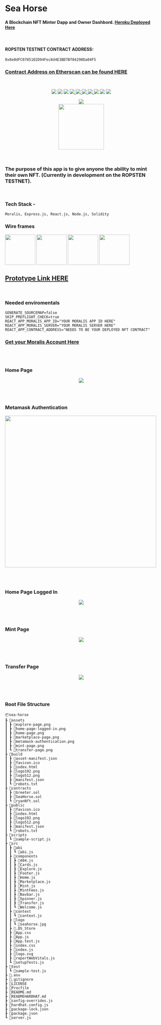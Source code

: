 # Sea Horse 

#### A Blockchain NFT Minter Dapp and Owner Dashbord. [Heroku Deployed Here](https://sea-horse.herokuapp.com/)


<br/>

#### ROPSTEN TESTNET CONTRACT ADDRESS:
    0x8e0dFC0785102D94Fec8d4E3BD7Bf84290Da04F5    


### [Contract Address on Etherscan can be found HERE](https://ropsten.etherscan.io/address/0x8e0dFC0785102D94Fec8d4E3BD7Bf84290Da04F5)

<br/>

<p align='center'>
    <img src='https://img.shields.io/badge/JavaScript-79.2%25-brightgreen?style=plastic&logo=javascript'>
    <img src='https://img.shields.io/badge/CSS-12.3%25-green?style=plascit&logo=CSS3&logoColor=green'>
    <img src='https://img.shields.io/badge/HTML-3.6%25-orange?style=plastic&logo=HTML5&logoColor=orange'>
    <a href='https://github.com/rdrachenberg'>
        <img src='https://img.shields.io/badge/Moralis%20-DB-blue?style=plastic&logo=Monero&logoColor=blue'>
    </a>
    <a href='https://github.com/rdrachenberg'>
        <img src='https://img.shields.io/badge/Node%20-.js-success?style=plastic&logo=Node.js&logoColor=success'>
        <img src='https://img.shields.io/badge/React%20-18.1.0-informational?style=plastic&logo=React&logoColor=#61DAFB'>
    </a>
    <a href='https://github.com/rdrachenberg'>
        <img src='https://img.shields.io/badge/Made%20by-rDrachenberg-blue?style=plastic&logo=visual-studio-code&logoColor=blue'>
    </a> 
    <img src= 'https://img.shields.io/github/issues/rdrachenberg/ryan-react-app?style=plastic' />
    <img src= 'https://img.shields.io/github/license/rdrachenberg/ryan-react-app?style=plastic' />
    <a href='mailto:RyanDrachenberg@gmail.com'>
        <img src='https://img.shields.io/badge/Ask%20me-anything-1abc9c.svg?logo=minutemailer&logoColor=#29B99B'>
    </a>
</p>
<p align='center'>
    <a href='https://sea-horse.herokuapp.com/' >
        <img src='https://img.shields.io/badge/Heroku-Deployed-blue?style=for-the-badge'>
    </a>
    </br>
    <a href='https://sea-horse.herokuapp.com/' >
        <img src='https://media.giphy.com/media/UQ1PjoQWY9XrejfOGC/giphy.gif' width=150>
    </a>
</p>
</br>

### The purpose of this app is to give anyone the ability to mint their own NFT. (Currently in development on the ROPSTEN TESTNET). 

</br>

### Tech Stack -

    Moralis, Express.js, React.js, Node.js, Solidity


### Wire frames 
<p align='left'>
    <img src="./assets/NFT Hand Wireframes 2.png" width='100'>
    <img src="./assets/NFT Hand Wireframes 1.png" width='100'>
    <img src="./assets/NFT Hand Wireframes final1.png" width='100'>
    <img src="./assets/NFT Hand Wireframes final2.png" width='100'>
    
</p>


##  [Prototype Link HERE](https://app.uizard.io/p/5580f809)
<br/>

### Needed enviromentals 
    GENERATE_SOURCEMAP=false
    SKIP_PREFLIGHT_CHECK=true
    REACT_APP_MORALIS_APP_ID="YOUR MORALIS APP ID HERE"
    REACT_APP_MORALIS_SERVER="YOUR MORALIS SERVER HERE"
    REACT_APP_CONTRACT_ADDRESS="NEEDS TO BE YOUR DEPLOYED NFT CONTRACT"

### [Get your Moralis Account Here](https://moralis.io/)
<br />
<br />


### Home Page
<p align='center'>
    <img src="./assets/home-page.png">
</p>
</br>
</br>

### Metamask Authentication
<p align='left'>
    <img src="./assets/metamask-authentication.png" height='500'>
</p>
</br>
</br>

### Home Page Logged In
<p align='center'>
    <img src="./assets/home-page-logged-in.png">
</p>
</br>
</br>

### Mint Page
<p align='center'>
    <img src="./assets/mint-page.png">
</p>
</br>
</br>

### Transfer Page
<p align='center'>
    <img src="./assets/transfer-page.png">
</p>
</br>
</br>

### Root File Structure
    📦sea-horse
    ┣ 📂assets
    ┃ ┣ 📜explore-page.png
    ┃ ┣ 📜home-page-logged-in.png
    ┃ ┣ 📜home-page.png
    ┃ ┣ 📜marketplace-page.png
    ┃ ┣ 📜metamask-authentication.png
    ┃ ┣ 📜mint-page.png
    ┃ ┗ 📜transfer-page.png
    ┣ 📂build
    ┃ ┣ 📜asset-manifest.json
    ┃ ┣ 📜favicon.ico
    ┃ ┣ 📜index.html
    ┃ ┣ 📜logo192.png
    ┃ ┣ 📜logo512.png
    ┃ ┣ 📜manifest.json
    ┃ ┗ 📜robots.txt
    ┣ 📂contracts
    ┃ ┣ 📜Greeter.sol
    ┃ ┣ 📜SeaHorse.sol
    ┃ ┗ 📜ryanNft.sol
    ┣ 📂public
    ┃ ┣ 📜favicon.ico
    ┃ ┣ 📜index.html
    ┃ ┣ 📜logo192.png
    ┃ ┣ 📜logo512.png
    ┃ ┣ 📜manifest.json
    ┃ ┗ 📜robots.txt
    ┣ 📂scripts
    ┃ ┗ 📜sample-script.js
    ┣ 📂src
    ┃ ┣ 📂abi
    ┃ ┃ ┗ 📜abi.js
    ┃ ┣ 📂components
    ┃ ┃ ┣ 📜404.js
    ┃ ┃ ┣ 📜Cards.js
    ┃ ┃ ┣ 📜Explore.js
    ┃ ┃ ┣ 📜Footer.js
    ┃ ┃ ┣ 📜Home.js
    ┃ ┃ ┣ 📜Marketplace.js
    ┃ ┃ ┣ 📜Mint.js
    ┃ ┃ ┣ 📜MintFees.js
    ┃ ┃ ┣ 📜Navbar.js
    ┃ ┃ ┣ 📜Spinner.js
    ┃ ┃ ┣ 📜Transfer.js
    ┃ ┃ ┗ 📜Welcome.js
    ┃ ┣ 📂context
    ┃ ┃ ┗ 📜context.js
    ┃ ┣ 📂logo
    ┃ ┃ ┗ 📜seahorse.jpg
    ┃ ┣ 📜.DS_Store
    ┃ ┣ 📜App.css
    ┃ ┣ 📜App.js
    ┃ ┣ 📜App.test.js
    ┃ ┣ 📜index.css
    ┃ ┣ 📜index.js
    ┃ ┣ 📜logo.svg
    ┃ ┣ 📜reportWebVitals.js
    ┃ ┗ 📜setupTests.js
    ┣ 📂test
    ┃ ┗ 📜sample-test.js
    ┣ 📜.env
    ┣ 📜.gitignore
    ┣ 📜LICENSE
    ┣ 📜Procfile
    ┣ 📜README.md
    ┣ 📜READMEHARDHAT.md
    ┣ 📜config-overrides.js
    ┣ 📜hardhat.config.js
    ┣ 📜package-lock.json
    ┣ 📜package.json
    ┗ 📜server.js


